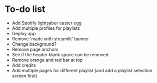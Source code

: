# To-do list
- Add Spotify lightsaber easter egg
- Add multiple profiles for playlists
- Deploy app
- Remove 'made with streamlit' banner
- Change background?
- Remove page anchors
- See if the header blank space can be removed
- Remove orange and red bar at top
- Add credits
- Add multiple pages for different playlist (and add a playlist selection screen first)